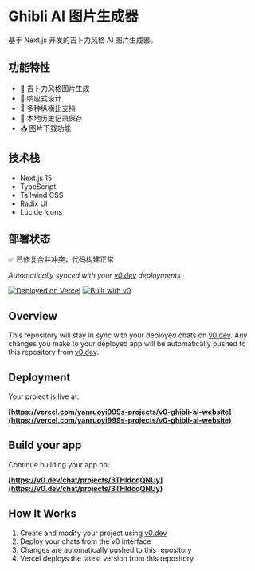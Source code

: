 # Ghibli AI 图片生成器

基于 Next.js 开发的吉卜力风格 AI 图片生成器。

## 功能特性

- 🎨 吉卜力风格图片生成
- 📱 响应式设计
- 🔧 多种纵横比支持
- 💾 本地历史记录保存
- 📥 图片下载功能

## 技术栈

- Next.js 15
- TypeScript
- Tailwind CSS
- Radix UI
- Lucide Icons

## 部署状态

✅ 已修复合并冲突，代码构建正常

*Automatically synced with your [v0.dev](https://v0.dev) deployments*

[![Deployed on Vercel](https://img.shields.io/badge/Deployed%20on-Vercel-black?style=for-the-badge&logo=vercel)](https://vercel.com/yanruoyi999s-projects/v0-ghibli-ai-website)
[![Built with v0](https://img.shields.io/badge/Built%20with-v0.dev-black?style=for-the-badge)](https://v0.dev/chat/projects/3THldcqQNUy)

## Overview

This repository will stay in sync with your deployed chats on [v0.dev](https://v0.dev).
Any changes you make to your deployed app will be automatically pushed to this repository from [v0.dev](https://v0.dev).

## Deployment

Your project is live at:

**[https://vercel.com/yanruoyi999s-projects/v0-ghibli-ai-website](https://vercel.com/yanruoyi999s-projects/v0-ghibli-ai-website)**

## Build your app

Continue building your app on:

**[https://v0.dev/chat/projects/3THldcqQNUy](https://v0.dev/chat/projects/3THldcqQNUy)**

## How It Works

1. Create and modify your project using [v0.dev](https://v0.dev)
2. Deploy your chats from the v0 interface
3. Changes are automatically pushed to this repository
4. Vercel deploys the latest version from this repository